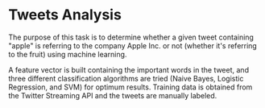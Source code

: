 # Tweets Analysis

The purpose of this task is to determine whether a given tweet containing "apple" is referring to the company Apple Inc. or not (whether it's referring to the fruit) using machine learning.

A feature vector is built containing the important words in the tweet, and three different classification algorithms are tried (Naive Bayes, Logistic Regression, and SVM) for optimum results. Training data is obtained from the Twitter Streaming API and the tweets are manually labeled.
